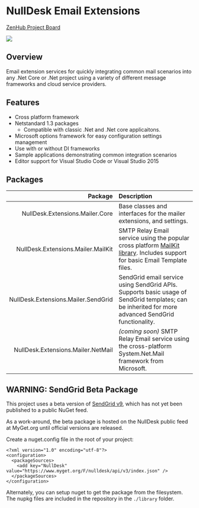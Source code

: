 # NullDesk Email Extensions



[ZenHub Project Board](https://github.com/NullDesk/NullMailer/issues#boards?repos=79507993)  

<a href="https://zenhub.io"><img src="https://raw.githubusercontent.com/ZenHubIO/support/master/zenhub-badge.png"></a>

## Overview
Email extension services for quickly integrating common mail scenarios into any .Net Core or .Net project using a variety of different message frameworks and cloud service providers.

## Features  

- Cross platform framework
- Netstandard 1.3 packages
  - Compatible with classic .Net and .Net core applicaitons.
- Microsoft options framework for easy configuration settings management
- Use with or without DI frameworks 
- Sample applications demonstrating common integration scenarios
- Editor support for Visual Studio Code or Visual Studio 2015
 

## Packages


|Package|Description|
|------:|:----------|
|NullDesk.Extensions.Mailer.Core|Base classes and interfaces for the mailer extensions, and settings.|
|NullDesk.Extensions.Mailer.MailKit|SMTP Relay Email service using the popular cross platform [MailKit library](https://github.com/jstedfast/MailKit). Includes support for basic Email Template files.|
|NullDesk.Extensions.Mailer.SendGrid|SendGrid email service using SendGrid APIs. Supports basic usage of SendGrid templates; can be inherited for more advanced SendGrid functionality.|
|NullDesk.Extensions.Mailer.NetMail|*(coming soon)* SMTP Relay Email service using the cross-platform System.Net.Mail framework from Microsoft.


## **WARNING:** SendGrid Beta Package

This project uses a beta version of [SendGrid v9](https://github.com/sendgrid/sendgrid-csharp), which has not yet been published to a public NuGet feed. 

As a work-around, the beta package is hosted on the NullDesk public feed at MyGet.org until official versions are released.

Create a nuget.config file in the root of your project:

    <?xml version="1.0" encoding="utf-8"?>
    <configuration>
      <packageSources>
        <add key="NullDesk" value="https://www.myget.org/F/nulldesk/api/v3/index.json" />
      </packageSources>
    </configuration>   

Alternately, you can setup nuget to get the package from the filesystem. The nupkg files are included in the repository in the <code>./library</code> folder.
